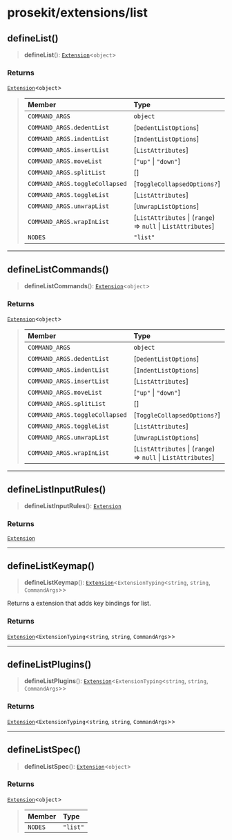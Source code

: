 # prosekit/extensions/list

<a id="defineList" name="defineList"></a>

## defineList()

> **defineList**(): [`Extension`](../core.md#ExtensionT)\<`object`\>

### Returns

[`Extension`](../core.md#ExtensionT)\<`object`\>

> | Member | Type | Value |
> | :------ | :------ | :------ |
> | `COMMAND_ARGS` | `object` | - |
> | `COMMAND_ARGS.dedentList` | [`DedentListOptions`] | createDedentListCommand |
> | `COMMAND_ARGS.indentList` | [`IndentListOptions`] | createIndentListCommand |
> | `COMMAND_ARGS.insertList` | [`ListAttributes`] | ... |
> | `COMMAND_ARGS.moveList` | [`"up"` \| `"down"`] | createMoveListCommand |
> | `COMMAND_ARGS.splitList` | [] | createSplitListCommand |
> | `COMMAND_ARGS.toggleCollapsed` | [`ToggleCollapsedOptions?`] | createToggleCollapsedCommand |
> | `COMMAND_ARGS.toggleList` | [`ListAttributes`] | createToggleListCommand |
> | `COMMAND_ARGS.unwrapList` | [`UnwrapListOptions`] | createUnwrapListCommand |
> | `COMMAND_ARGS.wrapInList` | [`ListAttributes` \| (`range`) => `null` \| `ListAttributes`] | createWrapInListCommand |
> | `NODES` | `"list"` | - |
>

***

<a id="defineListCommands" name="defineListCommands"></a>

## defineListCommands()

> **defineListCommands**(): [`Extension`](../core.md#ExtensionT)\<`object`\>

### Returns

[`Extension`](../core.md#ExtensionT)\<`object`\>

> | Member | Type | Value |
> | :------ | :------ | :------ |
> | `COMMAND_ARGS` | `object` | - |
> | `COMMAND_ARGS.dedentList` | [`DedentListOptions`] | createDedentListCommand |
> | `COMMAND_ARGS.indentList` | [`IndentListOptions`] | createIndentListCommand |
> | `COMMAND_ARGS.insertList` | [`ListAttributes`] | ... |
> | `COMMAND_ARGS.moveList` | [`"up"` \| `"down"`] | createMoveListCommand |
> | `COMMAND_ARGS.splitList` | [] | createSplitListCommand |
> | `COMMAND_ARGS.toggleCollapsed` | [`ToggleCollapsedOptions?`] | createToggleCollapsedCommand |
> | `COMMAND_ARGS.toggleList` | [`ListAttributes`] | createToggleListCommand |
> | `COMMAND_ARGS.unwrapList` | [`UnwrapListOptions`] | createUnwrapListCommand |
> | `COMMAND_ARGS.wrapInList` | [`ListAttributes` \| (`range`) => `null` \| `ListAttributes`] | createWrapInListCommand |
>

***

<a id="defineListInputRules" name="defineListInputRules"></a>

## defineListInputRules()

> **defineListInputRules**(): [`Extension`](../core.md#ExtensionT)

### Returns

[`Extension`](../core.md#ExtensionT)

***

<a id="defineListKeymap" name="defineListKeymap"></a>

## defineListKeymap()

> **defineListKeymap**(): [`Extension`](../core.md#ExtensionT)\<`ExtensionTyping`\<`string`, `string`, `CommandArgs`\>\>

Returns a extension that adds key bindings for list.

### Returns

[`Extension`](../core.md#ExtensionT)\<`ExtensionTyping`\<`string`, `string`, `CommandArgs`\>\>

***

<a id="defineListPlugins" name="defineListPlugins"></a>

## defineListPlugins()

> **defineListPlugins**(): [`Extension`](../core.md#ExtensionT)\<`ExtensionTyping`\<`string`, `string`, `CommandArgs`\>\>

### Returns

[`Extension`](../core.md#ExtensionT)\<`ExtensionTyping`\<`string`, `string`, `CommandArgs`\>\>

***

<a id="defineListSpec" name="defineListSpec"></a>

## defineListSpec()

> **defineListSpec**(): [`Extension`](../core.md#ExtensionT)\<`object`\>

### Returns

[`Extension`](../core.md#ExtensionT)\<`object`\>

> | Member | Type |
> | :------ | :------ |
> | `NODES` | `"list"` |
>
